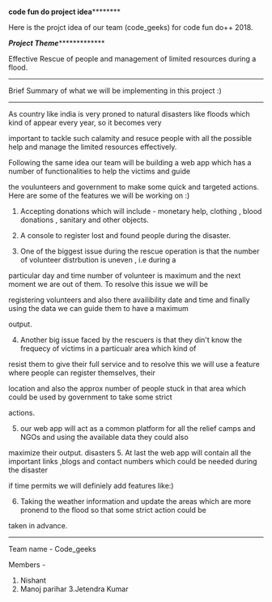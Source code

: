  ************************************************code fun do project idea********************************************************
 
 Here is the projct idea of our team (code_geeks) for code fun do++ 2018.
 
 ***************************************************Project Theme****************************************************************
 
 Effective Rescue of people and management of limited resources during a flood.
 
 **********************************************************************
 
Brief Summary of what we will be implementing in this project :)

********************************************************************************************************************************* 
As country like india is very proned to natural disasters like floods which kind of appear every year, so it becomes very 

important to tackle such calamity and resuce people with all the possible help and manage the limited resources effectively. 

Following the same idea our team will be building a web app which has a number of functionalities to help the victims and guide 

the voulunteers and government to make some quick and targeted actions. Here are some of the features we will be working on :)

1. Accepting donations which will include - monetary help, clothing , blood donations , sanitary and other objects. 

2. A console to register lost and found people during the disaster.

3. One of the biggest issue during the rescue operation is that the number of volunteer distrbution is uneven , i.e during a 

particular day and time number of volunteer is maximum and the next moment we are out of them. To resolve this issue we will be 

registering volunteers and also there availibility date and time and finally using the data we can guide them to have a maximum 

output.

4. Another big issue faced by the rescuers is that they din't know the frequecy of victims in a particualr area which kind of 

resist them to give their full service and to resolve this we will use a feature where people can register themselves, their 

location and also the approx number of people stuck in that area which could be used by government to take some strict 

actions.

5. our web app will act as a common platform for all the relief camps and NGOs and using the available data they could also 

maximize their output.
disasters
5. At last the web app will contain all the important links ,blogs and contact numbers which could be needed during the disaster
 
 if time permits we will definiely add features like:)
 
 6. Taking the weather information and update the areas which are more pronend to the flood so that some strict action could be 
 
 taken in advance.
 
*********************************************************************************************************************************

Team name - Code_geeks

Members -
1. Nishant
2. Manoj parihar
3.Jetendra Kumar




 
 
 
